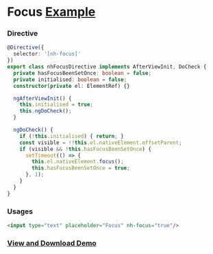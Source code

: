 # Focus [Example](https://plnkr.co/edit/uZBhfa2yFiYYV5ftpy3Q?p=preview "Demo Plunker")

### Directive
``` ts
@Directive({
  selector: '[nh-focus]'
})
export class nhFocusDirective implements AfterViewInit, DoCheck {
  private hasFocusBeenSetOnce: boolean = false;
  private initialised: boolean = false;
  constructor(private el: ElementRef) {}

  ngAfterViewInit() {
    this.initialised = true;
    this.ngDoCheck();
  }

  ngDoCheck() {
    if (!this.initialised) { return; }
    const visible = !!this.el.nativeElement.offsetParent;
    if (visible && !this.hasFocusBeenSetOnce) {
      setTimeout(() => {
        this.el.nativeElement.focus();
        this.hasFocusBeenSetOnce = true;
      }, 1);
    }
  }
}
```

### Usages
``` html
<input type="text" placeholder="Focus" nh-focus="true"/>
```

### [View and Download Demo](https://plnkr.co/edit/uZBhfa2yFiYYV5ftpy3Q?p=preview "Demo Plunker")